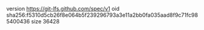 version https://git-lfs.github.com/spec/v1
oid sha256:f5310d5cb26f8e064b5f239296793a3e11a2bb0fa035aad8f9c71fc985400436
size 36428
